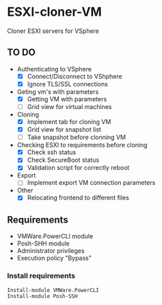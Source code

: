 # ESXI-cloner-VM
Cloner ESXI servers for VSphere
## TO DO
- Authenticating to VSphere
  - [x] Connect/Disconnect to VShphere
  - [x] Ignore TLS/SSL connections
- Geting vm's with parameters
  - [x] Getting VM with parameters
  - [ ] Grid view for virtual machines
- Cloning
  - [x] Implement tab for cloning VM
  - [x] Grid view for snapshot list
  - [ ] Take snapshot before clonning VM
- Checking ESXI to requirements before cloning
  - [x] Check ssh status
  - [x] Check SecureBoot status
  - [x] Validation script for correctly reboot
- Export
  - [ ] Implement export VM connection parameters
- Other
  - [x] Relocating frontend to different files

## Requirements
  - VMWare.PowerCLI module
  - Posh-SHH module
  - Administrator privileges
  - Execution policy "Bypass"
  
### Install requirements

  ```
  Install-module VMWare.PowerCLI
  Install-module Posh-SSH
  ```
